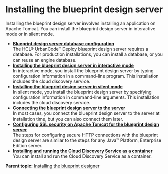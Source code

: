 # Installing the blueprint design server

Installing the blueprint design server involves installing an application on Apache Tomcat. You can install the blueprint design server in interactive mode or in silent mode.

-   **[Blueprint design server database configuration](../../com.ibm.edt.doc/topics/install_database_bds_ov.md)**  
The HCL® UrbanCode™ Deploy blueprint design server requires a database. For production installations, you can install a database, or you can reuse an engine database.
-   **[Installing the blueprint design server in interactive mode](../../com.ibm.edt.doc/topics/install_server_interactive_bds.md)**  
In interactive mode, you install the blueprint design server by typing configuration information in a command-line program. This installation includes the cloud discovery service.
-   **[Installing the blueprint design server in silent mode](../../com.ibm.edt.doc/topics/install_server_silent_bds.md)**  
In silent mode, you install the blueprint design server by specifying configuration information in command-line arguments. This installation includes the cloud discovery service.
-   **[Connecting the blueprint design server to the server](../../com.ibm.udeploy.doc/topics/ucdp_integrate.md)**  
In most cases, you connect the blueprint design server to the server at installation time, but you can also connect them later.
-   **[Configuring SSL security on Apache Tomcat for the blueprint design server](../../com.ibm.edt.doc/topics/ssl_config_server_bds.md)**  
The steps for configuring secure HTTP connections with the blueprint design server are similar to the steps for any Java™ Platform, Enterprise Edition server.
-   **[Installing and running the Cloud Discovery Service as a container](../../com.ibm.edt.doc/topics/install_and_run_cds_container.md)**  
You can install and run the Cloud Discovery Service as a container.

**Parent topic:** [Installing the blueprint designer](../../com.ibm.edt.doc/topics/install_ch_bpd.md)

